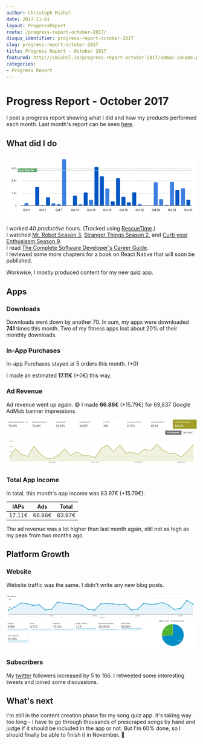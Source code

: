 ```yaml
---
author: Christoph Michel
date: 2017-11-01
layout: ProgressReport
route: /progress-report-october-2017/
disqus_identifier: progress-report-october-2017
slug: progress-report-october-2017
title: Progress Report - October 2017
featured: http://cmichel.io/progress-report-october-2017/admob-income.png
categories:
- Progress Report
---
```


# Progress Report - October 2017
I post a progress report showing what I did and how my products performed each month.
Last month's report can be seen [here](/progress-report-september-2017).  

## What did I do

[![Productive Hours in October 2017](./rescueTime.png)](./rescueTime.png)

I worked 40 _productive_ hours. (Tracked using [RescueTime](/redirects/rescuetime).)  
I watched [Mr. Robot Season 3](https://trakt.tv/shows/mr-robot/seasons/3), [Stranger Things Season 2](https://trakt.tv/shows/stranger-things/seasons/2), and [Curb your Enthusiasm Season 9](https://trakt.tv/shows/curb-your-enthusiasm/seasons/9).  
I read [The Complete Software Developer's Career Guide](https://www.amazon.com/Complete-Software-Developers-Career-Guide-ebook/dp/B073X6GNJ1).  
I reviewed some more chapters for a book on React Native that will soon be published.

Workwise, I mostly produced content for my new quiz app.

## Apps
### Downloads
Downloads went down by another 70. In sum, my apps were downloaded **741** times this month. Two of my fitness apps lost about 20% of their monthly downloads.

### In-App Purchases
In-app Purchases stayed at 5 orders this month. (+0)

I made an estimated **17.11€** (+0€) this way.

### Ad Revenue
Ad revenue went up again. 😄 I made **66.86€** (+15.79€) for 69,837 Google AdMob banner impressions.  

[![App Income AdMob](./admob-income.png)](./admob-income.png)

### Total App Income
In total, this month's app income was 83.97€ (+15.79€).

IAPs | Ads | Total
--- | --- | ---
17.11€ | 66.86€ | 83.97€

The ad revenue was a lot higher than last month again, still not as high as my peak from two months ago.

## Platform Growth
### Website
Website traffic was the same. I didn't write any new blog posts.

[![Website Traffic](./website-traffic.png)](./website-traffic.png)

### Subscribers
My [twitter](https://twitter.com/cmichelio) followers increased by 5 to 166. I retweeted some interesting tweets and joined some discussions.

## What's next
I'm still in the content creation phase for my song quiz app. It's taking way too long - I have to go through thousands of prescraped songs by hand and judge if it should be included in the app or not. But I'm 60% done, so I should finally be able to finish it in November. 🎉
